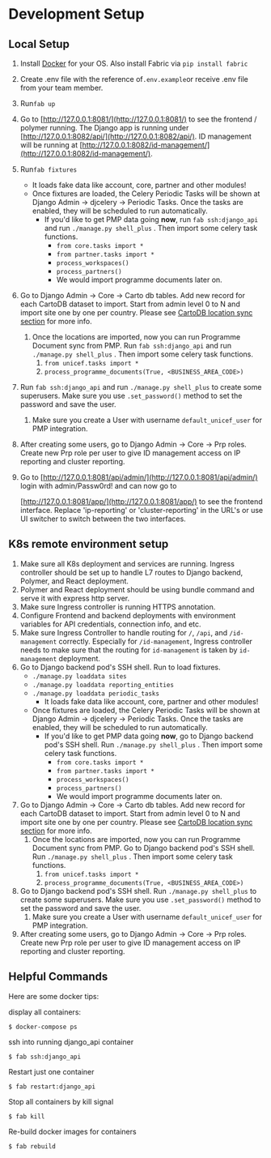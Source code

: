 # Development Setup

## Local Setup

1. Install [Docker](https://docs.docker.com/engine/installation/) for your OS. Also install Fabric via `pip install fabric`
2. Create .env file with the reference of`.env.example`or receive .env file from your team member.
3. Run`fab up`
4. Go to [http://127.0.0.1:8081/](http://127.0.0.1:8081/) to see the frontend / polymer running. The Django app is running under [http://127.0.0.1:8082/api/](http://127.0.0.1:8082/api/). ID management will be running at [http://127.0.0.1:8082/id-management/](http://127.0.0.1:8082/id-management/).
5. Run`fab fixtures`
   * It loads fake data like account, core, partner and other modules!
   * Once fixtures are loaded, the Celery Periodic Tasks will be shown at Django Admin -&gt; djcelery -&gt; Periodic Tasks. Once the tasks are enabled, they will be scheduled to run automatically.
     * If you'd like to get PMP data going **now**, run `fab ssh:django_api`  and run `./manage.py shell_plus` . Then import some celery task functions.
       * `from core.tasks import *`
       * `from partner.tasks import *`
       * `process_workspaces()`
       * `process_partners()`
       * We would import programme documents later on.
6. Go to Django Admin -&gt; Core -&gt; Carto db tables. Add new record for each CartoDB dataset to import. Start from admin level 0 to N and import site one by one per country. Please see [CartoDB location sync section](cartodb-location-sync.md) for more info.
   1. Once the locations are imported, now you can run Programme Document sync from PMP. Run `fab ssh:django_api`  and run `./manage.py shell_plus` . Then import some celery task functions.
      1. `from unicef.tasks import *`
      2. `process_programme_documents(True, <BUSINESS_AREA_CODE>)`
7. Run `fab ssh:django_api`  and run `./manage.py shell_plus` to create some superusers. Make sure you use `.set_password()` method to set the password and save the user.
   1. Make sure you create a User with username `default_unicef_user` for PMP integration.
8. After creating some users, go to Django Admin -&gt; Core -&gt; Prp roles. Create new Prp role per user to give ID management access on IP reporting and cluster reporting.
9. Go to [http://127.0.0.1:8081/api/admin/](http://127.0.0.1:8081/api/admin/) login with admin/Passw0rd! and can now go to

   [http://127.0.0.1:8081/app/](http://127.0.0.1:8081/app/) to see the frontend interface. Replace 'ip-reporting' or 'cluster-reporting' in the URL's or use UI switcher to switch between the two interfaces.

## K8s remote environment setup

1. Make sure all K8s deployment and services are running. Ingress controller should be set up to handle L7 routes to Django backend, Polymer, and React deployment.
2. Polymer and React deployment should be using bundle command and serve it with express http server.
3. Make sure Ingress controller is running HTTPS annotation.
4. Configure Frontend and backend deployments with environment variables for API credentials, connection info, and etc.
5. Make sure Ingress Controller to handle routing for `/`,  `/api`, and `/id-management` correctly. Especially for `/id-management`, Ingress controller needs to make sure that the routing for `id-management` is taken by `id-management` deployment.
6. Go to Django backend pod's SSH shell. Run to load fixtures.
   * `./manage.py loaddata sites`
   * `./manage.py loaddata reporting_entities`
   * `./manage.py loaddata periodic_tasks`
     * It loads fake data like account, core, partner and other modules!
   * Once fixtures are loaded, the Celery Periodic Tasks will be shown at Django Admin -&gt; djcelery -&gt; Periodic Tasks. Once the tasks are enabled, they will be scheduled to run automatically.
     * If you'd like to get PMP data going **now**, go to Django backend pod's SSH shell. Run `./manage.py shell_plus` . Then import some celery task functions.
       * `from core.tasks import *`
       * `from partner.tasks import *`
       * `process_workspaces()`
       * `process_partners()`
       * We would import programme documents later on.
7. Go to Django Admin -&gt; Core -&gt; Carto db tables. Add new record for each CartoDB dataset to import. Start from admin level 0 to N and import site one by one per country. Please see [CartoDB location sync section](cartodb-location-sync.md) for more info.
   1. Once the locations are imported, now you can run Programme Document sync from PMP. Go to Django backend pod's SSH shell. Run `./manage.py shell_plus` . Then import some celery task functions.
      1. `from unicef.tasks import *`
      2. `process_programme_documents(True, <BUSINESS_AREA_CODE>)`
8. Go to Django backend pod's SSH shell. Run `./manage.py shell_plus` to create some superusers. Make sure you use `.set_password()` method to set the password and save the user.
   1. Make sure you create a User with username `default_unicef_user` for PMP integration.
9. After creating some users, go to Django Admin -&gt; Core -&gt; Prp roles. Create new Prp role per user to give ID management access on IP reporting and cluster reporting.

## Helpful Commands

Here are some docker tips:

display all containers:

```text
$ docker-compose ps
```

ssh into running django\_api container

```text
$ fab ssh:django_api
```

Restart just one container

```text
$ fab restart:django_api
```

Stop all containers by kill signal

```text
$ fab kill
```

Re-build docker images for containers

```text
$ fab rebuild
```

